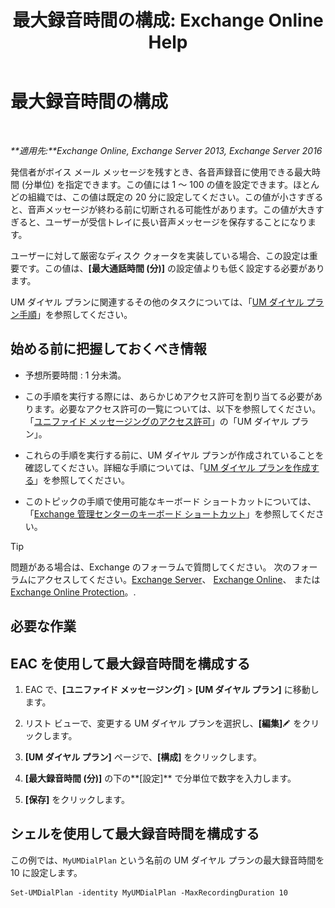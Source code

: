 ﻿---
title: '最大録音時間の構成: Exchange Online Help'
TOCTitle: 最大録音時間の構成
ms:assetid: 18eeb567-1048-4c82-93cf-612cb12ec5e3
ms:mtpsurl: https://technet.microsoft.com/ja-jp/library/Ee423539(v=EXCHG.150)
ms:contentKeyID: 49895272
ms.date: 05/22/2018
mtps_version: v=EXCHG.150
ms.translationtype: HT
---

# 最大録音時間の構成

 

_**適用先:**Exchange Online, Exchange Server 2013, Exchange Server 2016_

発信者がボイス メール メッセージを残すとき、各音声録音に使用できる最大時間 (分単位) を指定できます。この値には 1 ～ 100 の値を設定できます。ほとんどの組織では、この値は既定の 20 分に設定してください。この値が小さすぎると、音声メッセージが終わる前に切断される可能性があります。この値が大きすぎると、ユーザーが受信トレイに長い音声メッセージを保存することになります。

ユーザーに対して厳密なディスク クォータを実装している場合、この設定は重要です。この値は、**\[最大通話時間 (分)\]** の設定値よりも低く設定する必要があります。

UM ダイヤル プランに関連するその他のタスクについては、「[UM ダイヤル プラン手順](um-dial-plan-procedures-exchange-2013-help.md)」を参照してください。

## 始める前に把握しておくべき情報

  - 予想所要時間 : 1 分未満。

  - この手順を実行する際には、あらかじめアクセス許可を割り当てる必要があります。必要なアクセス許可の一覧については、以下を参照してください。「[ユニファイド メッセージングのアクセス許可](unified-messaging-permissions-exchange-2013-help.md)」の「UM ダイヤル プラン」。

  - これらの手順を実行する前に、UM ダイヤル プランが作成されていることを確認してください。詳細な手順については、「[UM ダイヤル プランを作成する](create-a-um-dial-plan-exchange-2013-help.md)」を参照してください。

  - このトピックの手順で使用可能なキーボード ショートカットについては、「[Exchange 管理センターのキーボード ショートカット](keyboard-shortcuts-in-the-exchange-admin-center-exchange-online-protection-help.md)」を参照してください。


> [!TIP]
> 問題がある場合は、Exchange のフォーラムで質問してください。 次のフォーラムにアクセスしてください。<A href="https://go.microsoft.com/fwlink/p/?linkid=60612">Exchange Server</A>、 <A href="https://go.microsoft.com/fwlink/p/?linkid=267542">Exchange Online</A>、 または <A href="https://go.microsoft.com/fwlink/p/?linkid=285351">Exchange Online Protection</A>。.



## 必要な作業

## EAC を使用して最大録音時間を構成する

1.  EAC で、**\[ユニファイド メッセージング\]** \> **\[UM ダイヤル プラン\]** に移動します。

2.  リスト ビューで、変更する UM ダイヤル プランを選択し、**\[編集\]**![編集アイコン](images/Bb124582.6f53ccb2-1f13-4c02-bea0-30690e6ea71d(EXCHG.150).gif "編集アイコン") をクリックします。

3.  **\[UM ダイヤル プラン\]** ページで、**\[構成\]** をクリックします。

4.  **\[最大録音時間 (分)\]** の下の**\[設定\]** で分単位で数字を入力します。

5.  **\[保存\]** をクリックします。

## シェルを使用して最大録音時間を構成する

この例では、`MyUMDialPlan` という名前の UM ダイヤル プランの最大録音時間を 10 に設定します。

    Set-UMDialPlan -identity MyUMDialPlan -MaxRecordingDuration 10


